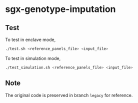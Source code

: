 # sgx-genotype-imputation
## Test
To test in enclave mode,
```bash
./test.sh <reference_panels_file> <input_file>
```

To test in simulation mode,
```bash
./test_simulation.sh <reference_panels_file> <input_file>
```
## Note
The original code is preserved in branch `legacy` for reference.
